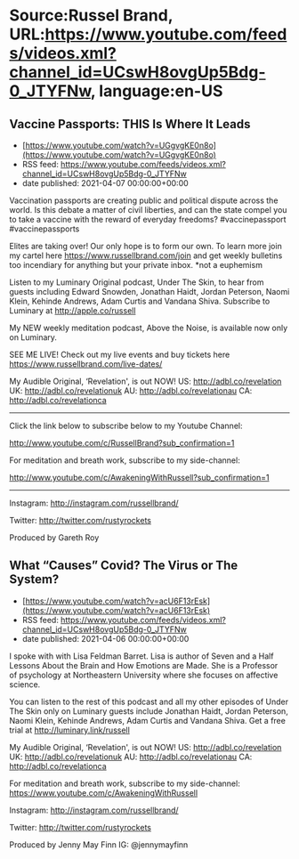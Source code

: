 # Source:Russel Brand, URL:https://www.youtube.com/feeds/videos.xml?channel_id=UCswH8ovgUp5Bdg-0_JTYFNw, language:en-US

## Vaccine Passports: THIS Is Where It Leads
 - [https://www.youtube.com/watch?v=UGgvgKE0n8o](https://www.youtube.com/watch?v=UGgvgKE0n8o)
 - RSS feed: https://www.youtube.com/feeds/videos.xml?channel_id=UCswH8ovgUp5Bdg-0_JTYFNw
 - date published: 2021-04-07 00:00:00+00:00

Vaccination passports are creating public and political dispute across the world. Is this debate a matter of civil liberties, and can the state compel you to take a vaccine with the reward of everyday freedoms? 
#vaccinepassport #vaccinepassports

Elites are taking over! Our only hope is to form our own. To learn more join my cartel here https://www.russellbrand.com/join and get weekly bulletins too incendiary for anything but your private inbox.
*not a euphemism

Listen to my Luminary Original podcast, Under The Skin, to hear from guests including Edward Snowden, Jonathan Haidt, Jordan Peterson, Naomi Klein, Kehinde Andrews, Adam Curtis and Vandana Shiva.
Subscribe to Luminary at http://apple.co/russell 

My NEW weekly meditation podcast, Above the Noise, is available now only on Luminary.

SEE ME LIVE! Check out my live events and buy tickets here https://www.russellbrand.com/live-dates/ 

My Audible Original, ‘Revelation', is out NOW!
US: http://adbl.co/revelation
UK: http://adbl.co/revelationuk
AU: http://adbl.co/revelationau
CA: http://adbl.co/revelationca

___________________________________
Click the link below to subscribe below to my Youtube Channel:

http://www.youtube.com/c/RussellBrand?sub_confirmation=1


For meditation and breath work, subscribe to my side-channel: 

http://www.youtube.com/c/AwakeningWithRussell?sub_confirmation=1
___________________________________

Instagram: 
http://instagram.com/russellbrand/

Twitter: 
http://twitter.com/rustyrockets

Produced by Gareth Roy

## What “Causes” Covid? The Virus or The System?
 - [https://www.youtube.com/watch?v=acU6F13rEsk](https://www.youtube.com/watch?v=acU6F13rEsk)
 - RSS feed: https://www.youtube.com/feeds/videos.xml?channel_id=UCswH8ovgUp5Bdg-0_JTYFNw
 - date published: 2021-04-06 00:00:00+00:00

I spoke with with Lisa Feldman Barret. Lisa is author of Seven and a Half Lessons About the Brain and How Emotions are Made. 
She is a Professor of psychology at Northeastern University where she focuses on affective science. 

You can listen to the rest of this podcast and all my other episodes of Under The Skin only on Luminary guests include Jonathan Haidt, Jordan Peterson, Naomi Klein, Kehinde Andrews, Adam Curtis and Vandana Shiva.
Get a free trial at http://luminary.link/russell

My Audible Original, ‘Revelation', is out NOW!
US: 
http://adbl.co/revelation
UK: 
http://adbl.co/revelationuk
AU: 
http://adbl.co/revelationau
CA: 
http://adbl.co/revelationca

For meditation and breath work, subscribe to my side-channel: 
https://www.youtube.com/c/AwakeningWithRussell

Instagram: 
http://instagram.com/russellbrand/

Twitter: 
http://twitter.com/rustyrockets

Produced by Jenny May Finn
IG: @jennymayfinn

